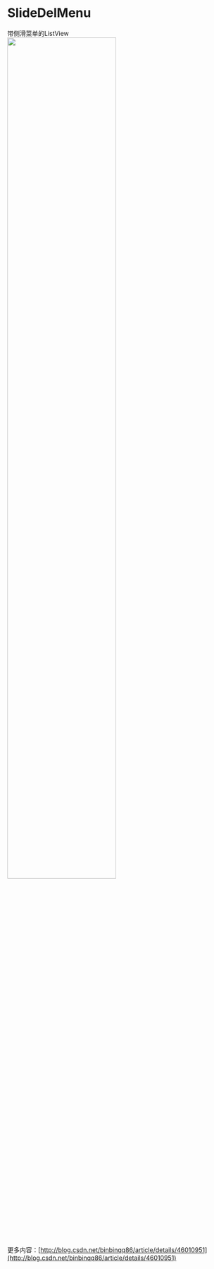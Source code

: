 # SlideDelMenu
带侧滑菜单的ListView  
<img src="http://ww2.sinaimg.cn/mw690/cfaebd32gw1eshtanujmpg20980eik39.gif" width="70%" height="70%">


更多内容：[http://blog.csdn.net/binbinqq86/article/details/46010951](http://blog.csdn.net/binbinqq86/article/details/46010951)
